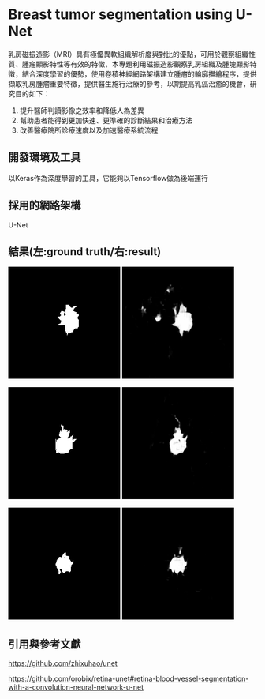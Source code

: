 # Breast tumor segmentation using U-Net
乳房磁振造影（MRI）具有極優異軟組織解析度與對比的優點，可用於觀察組織性質、腫瘤顯影特性等有效的特徵，本專題利用磁振造影觀察乳房組織及腫塊顯影特徵，結合深度學習的優勢，使用卷積神經網路架構建立腫瘤的輪廓描繪程序，提供擷取乳房腫瘤重要特徵，提供醫生施行治療的參考，以期提高乳癌治癒的機會，研究目的如下：

1.	提升醫師判讀影像之效率和降低人為差異
2.	幫助患者能得到更加快速、更準確的診斷結果和治療方法
3.	改善醫療院所診療速度以及加速醫療系統流程

## 開發環境及工具
以Keras作為深度學習的工具，它能夠以Tensorflow做為後端運行

## 採用的網路架構
U-Net

## 結果(左:ground truth/右:result)
![1](https://github.com/tiffanychang0101/breast-tumor-segmentation/blob/master/breast-tumor-segmentation/test/testGroundTruth1.png)
![2](https://github.com/tiffanychang0101/breast-tumor-segmentation/blob/master/breast-tumor-segmentation/test/testPrediction1.png)


![3](https://github.com/tiffanychang0101/breast-tumor-segmentation/blob/master/breast-tumor-segmentation/test/testGroundTruth3.png)
![4](https://github.com/tiffanychang0101/breast-tumor-segmentation/blob/master/breast-tumor-segmentation/test/testPrediction3.png)


![5](https://github.com/tiffanychang0101/breast-tumor-segmentation/blob/master/breast-tumor-segmentation/test/testGroundTruth6.png)
![6](https://github.com/tiffanychang0101/breast-tumor-segmentation/blob/master/breast-tumor-segmentation/test/testPrediction6.png)

## 引用與參考文獻
https://github.com/zhixuhao/unet 

https://github.com/orobix/retina-unet#retina-blood-vessel-segmentation-with-a-convolution-neural-network-u-net
